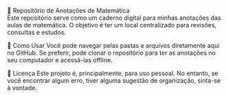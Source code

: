 📖 Repositório de Anotações de Matemática  
Este repositório serve como um caderno digital para minhas anotações das aulas de matemática. O objetivo é ter um local centralizado para revisões, consultas e estudos.

📝 Como Usar
Você pode navegar pelas pastas e arquivos diretamente aqui no GitHub. Se preferir, pode clonar o repositório para ter as anotações no seu computador e acessá-las offline.

📄 Licença
Este projeto é, principalmente, para uso pessoal. No entanto, se você encontrar algum erro, tiver alguma sugestão de organização, sinta-se à vontade.
